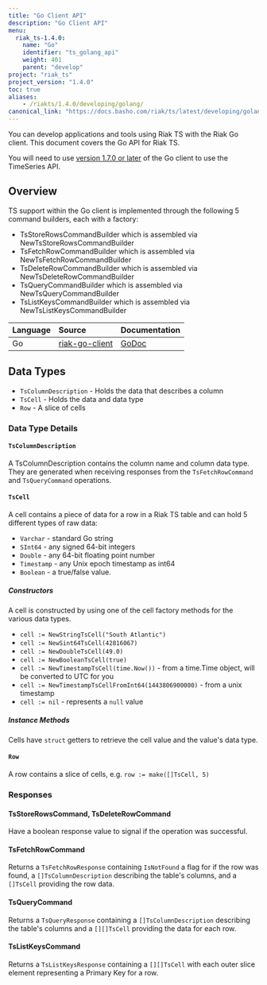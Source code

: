 ```yaml
---
title: "Go Client API"
description: "Go Client API"
menu:
  riak_ts-1.4.0:
    name: "Go"
    identifier: "ts_golang_api"
    weight: 401
    parent: "develop"
project: "riak_ts"
project_version: "1.4.0"
toc: true
aliases:
    - /riakts/1.4.0/developing/golang/
canonical_link: "https://docs.basho.com/riak/ts/latest/developing/golang"
---
```



You can develop applications and tools using Riak TS with the Riak Go client.
This document covers the Go API for Riak TS.

You will need to use [version 1.7.0 or later](https://github.com/basho/riak-go-client/releases/latest)
of the Go client to use the TimeSeries API.

## Overview

TS support within the Go client is implemented through the following 5 command builders, each with a factory:

* TsStoreRowsCommandBuilder which is assembled via NewTsStoreRowsCommandBuilder
* TsFetchRowCommandBuilder which is assembled via NewTsFetchRowCommandBuilder
* TsDeleteRowCommandBuilder which is assembled via NewTsDeleteRowCommandBuilder
* TsQueryCommandBuilder which is assembled via NewTsQueryCommandBuilder
* TsListKeysCommandBuilder which is assembled via NewTsListKeysCommandBuilder

Language | Source | Documentation
:--------|:-------|:-------------
Go | [riak-go-client](https://github.com/basho/riak-go-client) | [GoDoc](https://godoc.org/github.com/basho/riak-go-client)


## Data Types

* `TsColumnDescription` - Holds the data that describes a column
* `TsCell` - Holds the data and data type
* `Row` - A slice of cells

### Data Type Details

#### `TsColumnDescription`

A TsColumnDescription contains the column name and column data type. They are generated when receiving responses from the `TsFetchRowCommand` and `TsQueryCommand` operations.

#### `TsCell`

A cell contains a piece of data for a row in a Riak TS table and can hold 5 different types of raw data:

* `Varchar` - standard Go string
* `SInt64` - any signed 64-bit integers
* `Double` - any 64-bit floating point number
* `Timestamp` - any Unix epoch timestamp as int64
* `Boolean` - a true/false value.

##### Constructors

A cell is constructed by using one of the cell factory methods for the various data types.

 * `cell := NewStringTsCell("South Atlantic")`
 * `cell := NewSint64TsCell(42816067)`
 * `cell := NewDoubleTsCell(49.0)`
 * `cell := NewBooleanTsCell(true)`
 * `cell := NewTimestampTsCell(time.Now())` - from a time.Time object, will be converted to UTC for you
 * `cell := NewTimestampTsCellFromInt64(1443806900000)` - from a unix timestamp
 * `cell := nil` - represents a `null` value

##### Instance Methods

Cells have `struct` getters to retrieve the cell value and the value's data type.

#### `Row`

A row contains a slice of cells, e.g. `row := make([]TsCell, 5)`

### Responses

#### TsStoreRowsCommand, TsDeleteRowCommand

Have a boolean response value to signal if the operation was successful.

#### TsFetchRowCommand

Returns a `TsFetchRowResponse` containing `IsNotFound` a flag for if the row was found, a `[]TsColumnDescription` describing the table's columns, and a `[]TsCell` providing the row data.

#### TsQueryCommand

Returns a `TsQueryResponse` containing a `[]TsColumnDescription` describing the table's columns and a `[][]TsCell` providing the data for each row.

#### TsListKeysCommand

Returns a `TsListKeysResponse` containing a `[][]TsCell` with each outer slice element representing a Primary Key for a row.
